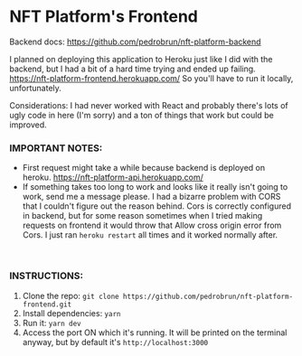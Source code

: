 # NFT Platform's Frontend

Backend docs: https://github.com/pedrobrun/nft-platform-backend

I planned on deploying this application to Heroku just like I did with the backend, but I had a bit of a hard time trying and ended up failing. https://nft-platform-frontend.herokuapp.com/
So you'll have to run it locally, unfortunately.

Considerations: I had never worked with React and probably there's lots of ugly code in here (I'm sorry) and a ton of things that work but could be improved.

### IMPORTANT NOTES:
- First request might take a while because backend is deployed on heroku. https://nft-platform-api.herokuapp.com/
- If something takes too long to work and looks like it really isn't going to work, send me a message please. I had a bizarre problem with CORS that I couldn't figure out the reason behind. Cors is correctly configured in backend, but for some reason sometimes when I tried making requests on frontend it would throw that Allow cross origin error from Cors. I just ran `heroku restart` all times and it worked normally after.

<br/>

### INSTRUCTIONS:
1. Clone the repo: `git clone https://github.com/pedrobrun/nft-platform-frontend.git`
2. Install dependencies: `yarn`
3. Run it: `yarn dev`
4. Access the port ON which it's running. It will be printed on the terminal anyway, but by default it's `http://localhost:3000`

